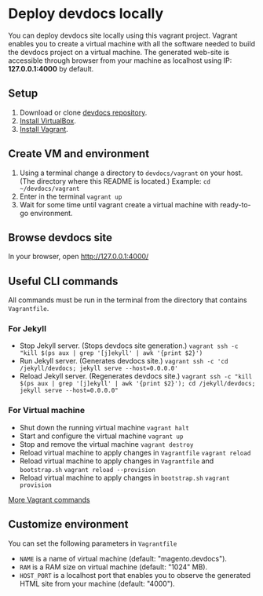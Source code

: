 # Deploy devdocs locally

You can deploy devdocs site locally using this vagrant project. Vagrant enables you to create a virtual machine with all the software needed to build the devdocs project on a virtual machine. The generated web-site is accessible through browser from your machine as localhost using IP: **127.0.0.1:4000** by default.

## Setup

1. Download or clone [devdocs repository](https://github.com/magento/devdocs).
2. [Install VirtualBox](https://www.virtualbox.org/wiki/Downloads). 
3. [Install Vagrant](https://www.vagrantup.com/).

## Create VM and environment 

1. Using a terminal change a directory to `devdocs/vagrant` on your host. (The directory where this README is located.) 
 Example: `cd ~/devdocs/vagrant`
2. Enter in the terminal `vagrant up`
3. Wait for some time until vagrant create a virtual machine with ready-to-go environment.

## Browse devdocs site

In your browser, open http://127.0.0.1:4000/

## Useful CLI commands

All commands must be run in the terminal from the directory that contains `Vagrantfile`.

### For Jekyll

- Stop Jekyll server. (Stops devdocs site generation.)
  `vagrant ssh -c "kill $(ps aux | grep '[j]ekyll' | awk '{print $2}')`
- Run Jekyll server. (Generates devdocs site.)
  `vagrant ssh -c 'cd /jekyll/devdocs; jekyll serve --host=0.0.0.0'`
- Reload Jekyll server. (Regenerates devdocs site.)
 `vagrant ssh -c "kill $(ps aux | grep '[j]ekyll' | awk '{print $2}'); cd /jekyll/devdocs; jekyll serve --host=0.0.0.0"`

### For Virtual machine

- Shut down the running virtual machine
 `vagrant halt`
- Start and configure the virtual machine
  `vagrant up`
- Stop and remove the virtual machine
  `vagrant destroy`
- Reload virtual machine to apply changes in `Vagrantfile` 
  `vagrant reload`
- Reload virtual machine to apply changes in `Vagrantfile` and `bootstrap.sh`
  `vagrant reload --provision`
- Reload virtual machine to apply changes in `bootstrap.sh`
  `vagrant provision`

[More Vagrant commands](https://www.vagrantup.com/docs/cli/up.html)

## Customize environment

You can set the following parameters in `Vagrantfile`
- `NAME` is a name of virtual machine (default: "magento.devdocs").
- `RAM` is a RAM size on virtual machine (default:  "1024" MB).
- `HOST_PORT` is a localhost port that enables you to observe the generated HTML site from your machine (default: "4000"). 